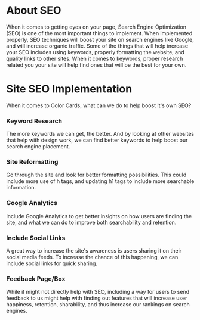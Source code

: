 # About SEO

When it comes to getting eyes on your page, Search Engine Optimization (SEO) is one of the most important things to implement. When implemented properly, SEO techniques will boost your site on search engines like Google, and will increase organic traffic. Some of the things that will help increase your SEO includes using keywords, properly formatting the website, and quality links to other sites. When it comes to keywords, proper research related you your site will help find ones that will be the best for your own.

# Site SEO Implementation

When it comes to Color Cards, what can we do to help boost it's own SEO?

### Keyword Research

The more keywords we can get, the better. And by looking at other websites that help with design work, we can find better keywords to help boost our search engine placement.

### Site Reformatting

Go through the site and look for better formatting possibilities. This could include more use of h tags, and updating h1 tags to include more searchable information.

### Google Analytics

Include Google Analytics to get better insights on how users are finding the site, and what we can do to improve both searchability and retention.

### Include Social Links

A great way to increase the site's awareness is users sharing it on their social media feeds. To increase the chance of this happening, we can include social links for quick sharing.

### Feedback Page/Box

While it might not directly help with SEO, including a way for users to send feedback to us might help with finding out features that will increase user happiness, retention, sharability, and thus increase our rankings on search engines.
